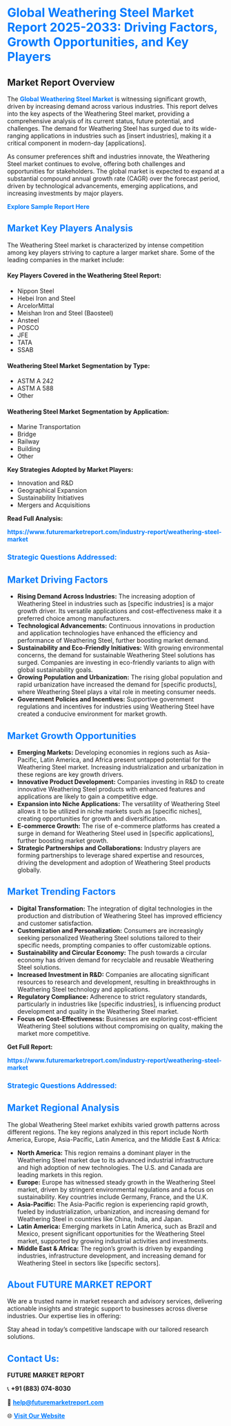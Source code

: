 <h1 style="color: #007BFF;">Global Weathering Steel Market Report 2025-2033: Driving Factors, Growth Opportunities, and Key Players</h1>

<section id="overview">
<h2>Market Report Overview</h2>
<p>The <a href="https://www.futuremarketreport.com/industry-report/weathering-steel-market" style="color: #007BFF; text-decoration: none;"><strong>Global Weathering Steel Market</strong></a> is witnessing significant growth, driven by increasing demand across various industries. This report delves into the key aspects of the Weathering Steel market, providing a comprehensive analysis of its current status, future potential, and challenges. The demand for Weathering Steel has surged due to its wide-ranging applications in industries such as [insert industries], making it a critical component in modern-day [applications].</p>
<p>As consumer preferences shift and industries innovate, the Weathering Steel market continues to evolve, offering both challenges and opportunities for stakeholders. The global market is expected to expand at a substantial compound annual growth rate (CAGR) over the forecast period, driven by technological advancements, emerging applications, and increasing investments by major players.</p>
</section>

<section id="overview">
<p><a href="https://www.futuremarketreport.com/request-sample/reportId=83660" style="color: #007BFF; text-decoration: none;"><strong>Explore Sample Report Here</strong></a></p>
</section>

<section id="key-players">
<h2 style="color: #007BFF;">Market Key Players Analysis</h2>
<p>The Weathering Steel market is characterized by intense competition among key players striving to capture a larger market share. Some of the leading companies in the market include:</p>
<h4>Key Players Covered in the Weathering Steel Report:</h4>
<ul><li>Nippon Steel</li><li>Hebei Iron and Steel</li><li>ArcelorMittal</li><li>Meishan Iron and Steel (Baosteel)</li><li>Ansteel</li><li>POSCO</li><li>JFE</li><li>TATA</li><li>SSAB</li></ul>
<h4>Weathering Steel Market Segmentation by Type:</h4>
<ul><li>ASTM A 242</li><li>ASTM A 588</li><li>Other</li></ul>

<h4>Weathering Steel Market Segmentation by Application:</h4>
<ul><li>Marine Transportation</li><li>Bridge</li><li>Railway</li><li>Building</li><li>Other</li></ul>
<p><strong>Key Strategies Adopted by Market Players:</strong></p>
<ul>
<li>Innovation and R&D</li>
<li>Geographical Expansion</li>
<li>Sustainability Initiatives</li>
<li>Mergers and Acquisitions</li>
</ul>
</section>

<section>
<p><strong>Read Full Analysis: </strong></p><a href="https://www.futuremarketreport.com/industry-report/weathering-steel-market" style="color: #007BFF; text-decoration: none;"><strong>https://www.futuremarketreport.com/industry-report/weathering-steel-market</strong></a>
<h3 style="color: #007BFF;">Strategic Questions Addressed:</h3>
</section>

<section id="driving-factors">
<h2 style="color: #007BFF;">Market Driving Factors</h2>
<ul>
<li><strong>Rising Demand Across Industries:</strong> The increasing adoption of Weathering Steel in industries such as [specific industries] is a major growth driver. Its versatile applications and cost-effectiveness make it a preferred choice among manufacturers.</li>
<li><strong>Technological Advancements:</strong> Continuous innovations in production and application technologies have enhanced the efficiency and performance of Weathering Steel, further boosting market demand.</li>
<li><strong>Sustainability and Eco-Friendly Initiatives:</strong> With growing environmental concerns, the demand for sustainable Weathering Steel solutions has surged. Companies are investing in eco-friendly variants to align with global sustainability goals.</li>
<li><strong>Growing Population and Urbanization:</strong> The rising global population and rapid urbanization have increased the demand for [specific products], where Weathering Steel plays a vital role in meeting consumer needs.</li>
<li><strong>Government Policies and Incentives:</strong> Supportive government regulations and incentives for industries using Weathering Steel have created a conducive environment for market growth.</li>
</ul>
</section>

<section id="growth-opportunities">
<h2 style="color: #007BFF;">Market Growth Opportunities</h2>
<ul>
<li><strong>Emerging Markets:</strong> Developing economies in regions such as Asia-Pacific, Latin America, and Africa present untapped potential for the Weathering Steel market. Increasing industrialization and urbanization in these regions are key growth drivers.</li>
<li><strong>Innovative Product Development:</strong> Companies investing in R&D to create innovative Weathering Steel products with enhanced features and applications are likely to gain a competitive edge.</li>
<li><strong>Expansion into Niche Applications:</strong> The versatility of Weathering Steel allows it to be utilized in niche markets such as [specific niches], creating opportunities for growth and diversification.</li>
<li><strong>E-commerce Growth:</strong> The rise of e-commerce platforms has created a surge in demand for Weathering Steel used in [specific applications], further boosting market growth.</li>
<li><strong>Strategic Partnerships and Collaborations:</strong> Industry players are forming partnerships to leverage shared expertise and resources, driving the development and adoption of Weathering Steel products globally.</li>
</ul>
</section>

<section id="trending-factors">
<h2 style="color: #007BFF;">Market Trending Factors</h2>
<ul>
<li><strong>Digital Transformation:</strong> The integration of digital technologies in the production and distribution of Weathering Steel has improved efficiency and customer satisfaction.</li>
<li><strong>Customization and Personalization:</strong> Consumers are increasingly seeking personalized Weathering Steel solutions tailored to their specific needs, prompting companies to offer customizable options.</li>
<li><strong>Sustainability and Circular Economy:</strong> The push towards a circular economy has driven demand for recyclable and reusable Weathering Steel solutions.</li>
<li><strong>Increased Investment in R&D:</strong> Companies are allocating significant resources to research and development, resulting in breakthroughs in Weathering Steel technology and applications.</li>
<li><strong>Regulatory Compliance:</strong> Adherence to strict regulatory standards, particularly in industries like [specific industries], is influencing product development and quality in the Weathering Steel market.</li>
<li><strong>Focus on Cost-Effectiveness:</strong> Businesses are exploring cost-efficient Weathering Steel solutions without compromising on quality, making the market more competitive.</li>
</ul>
</section>

<section>
<p><strong>Get Full Report: </strong></p><a href="https://www.futuremarketreport.com/industry-report/weathering-steel-market" style="color: #007BFF; text-decoration: none;"><strong>https://www.futuremarketreport.com/industry-report/weathering-steel-market</strong></a>
<h3 style="color: #007BFF;">Strategic Questions Addressed:</h3>
</section>


<section id="regional-analysis">
<h2 style="color: #007BFF;">Market Regional Analysis</h2>
<p>The global Weathering Steel market exhibits varied growth patterns across different regions. The key regions analyzed in this report include North America, Europe, Asia-Pacific, Latin America, and the Middle East & Africa:</p>
<ul>
<li><strong>North America:</strong> This region remains a dominant player in the Weathering Steel market due to its advanced industrial infrastructure and high adoption of new technologies. The U.S. and Canada are leading markets in this region.</li>
<li><strong>Europe:</strong> Europe has witnessed steady growth in the Weathering Steel market, driven by stringent environmental regulations and a focus on sustainability. Key countries include Germany, France, and the U.K.</li>
<li><strong>Asia-Pacific:</strong> The Asia-Pacific region is experiencing rapid growth, fueled by industrialization, urbanization, and increasing demand for Weathering Steel in countries like China, India, and Japan.</li>
<li><strong>Latin America:</strong> Emerging markets in Latin America, such as Brazil and Mexico, present significant opportunities for the Weathering Steel market, supported by growing industrial activities and investments.</li>
<li><strong>Middle East & Africa:</strong> The region’s growth is driven by expanding industries, infrastructure development, and increasing demand for Weathering Steel in sectors like [specific sectors].</li>
</ul>
</section>

<footer>
<h2 style="color: #007BFF;">About FUTURE MARKET REPORT</h2>
<p>We are a trusted name in market research and advisory services, delivering actionable insights and strategic support to businesses across diverse industries. Our expertise lies in offering:</p>

<p>Stay ahead in today’s competitive landscape with our tailored research solutions.</p>

<h2 style="color: #007BFF;">Contact Us:</h2>
<p><strong>FUTURE MARKET REPORT</strong></p>
<p>📞 <strong>+91 (883) 074-8030</strong></p>
<p>📧 <strong><a href="mailto:help@futuremarketreport.com" style="color: #007BFF;">help@futuremarketreport.com</a></strong></p>
<p>🌐 <strong><a href="https://www.futuremarketreport.com/" style="color: #007BFF;">Visit Our Website</a></strong></p>
</footer>